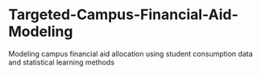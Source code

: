 # Targeted-Campus-Financial-Aid-Modeling
Modeling campus financial aid allocation using student consumption data and statistical learning methods

